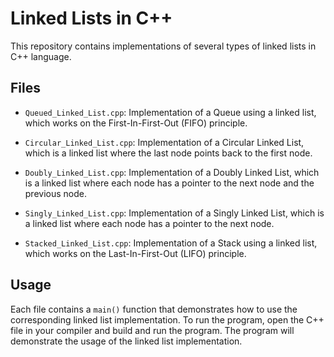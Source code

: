 # Linked Lists in C++

This repository contains implementations of several types of linked lists in C++ language.

## Files

- `Queued_Linked_List.cpp`: Implementation of a Queue using a linked list, which works on the First-In-First-Out (FIFO) principle.

- `Circular_Linked_List.cpp`: Implementation of a Circular Linked List, which is a linked list where the last node points back to the first node.

- `Doubly_Linked_List.cpp`: Implementation of a Doubly Linked List, which is a linked list where each node has a pointer to the next node and the previous node.

- `Singly_Linked_List.cpp`: Implementation of a Singly Linked List, which is a linked list where each node has a pointer to the next node.

- `Stacked_Linked_List.cpp`: Implementation of a Stack using a linked list, which works on the Last-In-First-Out (LIFO) principle.

## Usage

Each file contains a `main()` function that demonstrates how to use the corresponding linked list implementation. To run the program, open the C++ file in your compiler and build and run the program. The program will demonstrate the usage of the linked list implementation.
